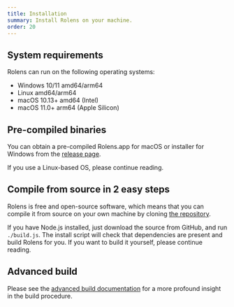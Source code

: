 ```yaml
---
title: Installation
summary: Install Rolens on your machine.
order: 20
---
```


## System requirements

Rolens can run on the following operating systems:

* Windows 10/11 amd64/arm64
* Linux amd64/arm64
* macOS 10.13+ amd64 (Intel)
* macOS 11.0+ arm64 (Apple Silicon)

## Pre-compiled binaries

You can obtain a pre-compiled Rolens.app for macOS or installer for Windows from the [release page](https://github.com/garraflavatra/rolens/releases/latest).

If you use a Linux-based OS, please continue reading.

## Compile from source in 2 easy steps

Rolens is free and open-source software, which means that you can compile it from source on your own machine by cloning [the repository](https://github.com/garraflavatra/rolens).

If you have Node.js installed, just download the source from GitHub, and run `./build.js`. The install script will check that dependencies are present and build Rolens for you. If you want to build it yourself, please continue reading.

## Advanced build

Please see the [advanced build documentation](/development/advanced-build/) for a more profound insight in the build procedure.
